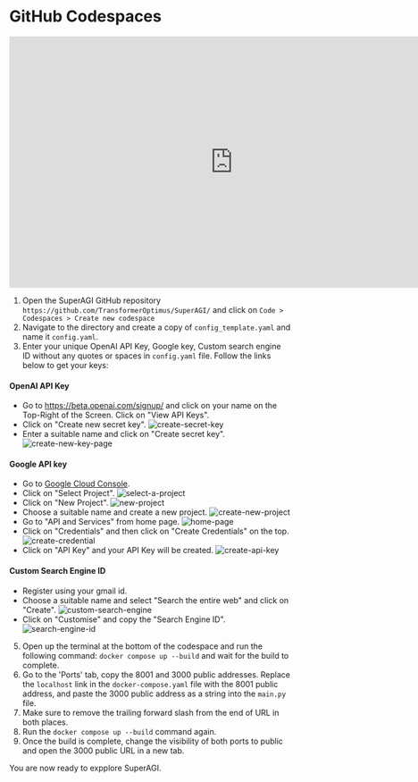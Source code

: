 # GitHub Codespaces
<iframe width="800" height="450" src="https://www.youtube-nocookie.com/embed/iSPHZ1onQ44?controls=0" title="YouTube video player" frameborder="0" allow="accelerometer; autoplay; clipboard-write; encrypted-media; gyroscope; picture-in-picture; web-share" allowfullscreen></iframe>



1. Open the SuperAGI GitHub repository `https://github.com/TransformerOptimus/SuperAGI/` and click on `Code > Codespaces > Create new codespace`
2. Navigate to the directory and create a copy of `config_template.yaml` and name it `config.yaml`.
3. Enter your unique OpenAI API Key, Google key, Custom search engine ID without any quotes or spaces in `config.yaml` file. Follow the links below to get your keys:

#### OpenAI API Key
  - Go to https://beta.openai.com/signup/ and click on your name on the Top-Right of the Screen. Click on "View API Keys".
  - Click on "Create new secret key". 
  ![create-secret-key](https://github.com/TransformerOptimus/SuperAGI/assets/43145646/f016cf35-190b-4cce-99ce-4bb7adb22b76)
  - Enter a suitable name and click on "Create secret key".
  ![create-new-key-page](https://github.com/TransformerOptimus/SuperAGI/assets/43145646/4c739e1c-390c-4b2c-b3f6-ea8064894528)
  
#### Google API key
  - Go to [Google Cloud Console](https://console.cloud.google.com/). 
  - Click on "Select Project".
  ![select-a-project](https://github.com/TransformerOptimus/SuperAGI/assets/43145646/b9cf1f54-8f00-4437-b017-2ca881455a36)
  - Click on "New Project".
  ![new-project](https://github.com/TransformerOptimus/SuperAGI/assets/43145646/567be1ba-5a16-4165-b14b-096fb3cca87c)
  - Choose a suitable name and create a new project.
  ![create-new-project](https://github.com/TransformerOptimus/SuperAGI/assets/43145646/9cecfcd9-fb32-48ba-b53d-97638b7fe7b4)
  - Go to "API and Services" from home page.
  ![home-page](https://github.com/TransformerOptimus/SuperAGI/assets/43145646/3c90bc08-9c79-4789-8c82-96a3077f479e)
  - Click on "Credentials" and then click on "Create Credentials" on the top.
  ![create-credential](https://github.com/TransformerOptimus/SuperAGI/assets/43145646/b45e0516-bde8-4aee-ade2-6b199550c9a7)
  - Click on "API Key" and your API Key will be created.
  ![create-api-key](https://github.com/TransformerOptimus/SuperAGI/assets/43145646/fbffd98c-7f7e-46c3-a66f-f74004a7437b)
  
#### Custom Search Engine ID
  - Register using your gmail id.
  - Choose a suitable name and select "Search the entire web" and click on "Create".
  ![custom-search-engine](https://github.com/TransformerOptimus/SuperAGI/assets/43145646/efa1fbd6-2449-4f60-b7c1-5a903eb90ff1)
  - Click on "Customise" and copy the "Search Engine ID".
  ![search-engine-id](https://github.com/TransformerOptimus/SuperAGI/assets/43145646/be4fa59e-f23e-45fe-9aa8-5d7a547ab2be)
  
5. Open up the terminal at the bottom of the codespace and run the following command: `docker compose up --build` and wait for the build to complete.
6. Go to the 'Ports' tab, copy the 8001 and 3000 public addresses. Replace the `localhost` link in the `docker-compose.yaml` file with the 8001 public address, and paste the 3000 public address as a string into the `main.py` file.
7. Make sure to remove the trailing forward slash from the end of URL in both places.
8. Run the `docker compose up --build` command again.
9. Once the build is complete, change the visibility of both ports to public and open the 3000 public URL in a new tab.

You are now ready to expplore SuperAGI.


